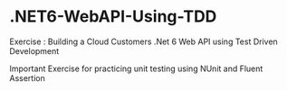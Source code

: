 # .NET6-WebAPI-Using-TDD

Exercise : Building a Cloud Customers .Net 6 Web API using Test Driven Development

Important Exercise for practicing unit testing using NUnit and Fluent Assertion

